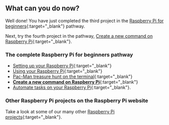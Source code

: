 ## What can you do now?

Well done! You have just completed the third project in the [Raspberry Pi for beginners](https://projects.raspberrypi.org/en/pathways/raspberry-pi-beginners){:target="_blank"} pathway.

Next, try the fourth project in the pathway, [Create a new command on Raspberry Pi](https://projects.raspberrypi.org/en/projects/raspberry-pi-command/){:target="_blank"}.

### The complete Raspberry Pi for beginners pathway

- [Setting up your Raspberry Pi](https://projects.raspberrypi.org/en/projects/raspberry-pi-setting-up/){:target="_blank"}
- [Using your Raspberry Pi](https://projects.raspberrypi.org/en/projects/raspberry-pi-using/){:target="_blank"}
- [Pac-Man treasure hunt on the terminal](https://projects.raspberrypi.org/en/projects/pacman-terminal){:target="_blank"}
- [**Create a new command on Raspberry Pi**](https://projects.raspberrypi.org/en/projects/raspberry-pi-command/){:target="_blank"}
- [Automate tasks on your Raspberry Pi](https://projects.raspberrypi.org/en/projects/rpi-automate-tasks/){:target="_blank"}.

### Other Raspberry Pi projects on the Raspberry Pi website

Take a look at some of our many other [Raspberry Pi projects](https://projects.raspberrypi.org/en/projects?hardware%5B%5D=raspberry-pi){:target="_blank"}.
